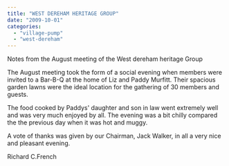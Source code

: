 ```yaml
---
title: "WEST DEREHAM HERITAGE GROUP"
date: "2009-10-01"
categories: 
  - "village-pump"
  - "west-dereham"
---
```


Notes from the August meeting of the West dereham heritage Group

The August meeting took the form of a social evening when members were invited to a Bar-B-Q at the home of Liz and Paddy Murfitt. Their spacious garden lawns were the ideal location for the gathering of 30 members and guests.

The food cooked by Paddys' daughter and son in law went extremely well and was very much enjoyed by all. The evening was a bit chilly compared the the previous day when it was hot and muggy.

A vote of thanks was given by our Chairman, Jack Walker, in all a very nice and pleasant evening.

Richard C.French
